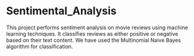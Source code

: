 # Sentimental_Analysis
This project performs sentiment analysis on movie reviews using machine learning techniques. It classifies reviews as either positive or negative based on their text content. We have used the Multinomial Naive Bayes algorithm for classification.
